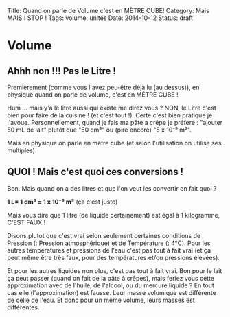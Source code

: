 Title: Quand on parle de Volume c'est en MÈTRE CUBE!
Category: Mais MAIS ! STOP !
Tags: volume, unités
Date: 2014-10-12
Status: draft

# Volume

## Ahhh non !!! Pas le Litre ! 

Premièrement (comme vous l'avez peu-être déjà lu (au dessus)), en physique quand on parle de volume, c'est en MÊTRE CUBE !

Hum ... mais y'a le litre aussi qui existe me direz vous ? NON, le Litre c'est bien pour faire de la cuisine ! (et c'est tout !). 
Certe c'est bien pratique je l'avoue. Personnellement, quand je fais ma pâte à crêpe je préfère : "ajouter 50 mL de lait" plutôt que "50 cm³" ou (pire encore) "5 x 10⁻⁵ m³". 

Mais en physique on parle en mêtre cube (et selon l'utilisation on utilise ses multiples). 

## QUOI ! Mais c'est quoi ces conversions !

Bon. Mais quand on a des litres et que l'on veut les convertir on fait quoi ?

**1 L= 1 dm³ = 1 x 10⁻³ m³** (ça c'est juste)

Mais vous dire que 1 litre (de liquide certainement) est égal à 1 kilogramme, C'EST FAUX !

Disons plutot que c'est vrai selon seulement certaines conditions de Pression (: Pression atmosphérique) et de Température (: 4°C). 
Pour les autres températures et pressions de l'eau c'est pas tout à fait vrai (et ça peut même être très faux, pour des températures et/ou pressions élevées). 

Et pour les autres liquides non plus, c'est pas tout à fait vrai. 
Bon pour le lait ça peut passer (quand on fait de la pâte à crêpes), 
mais feriez vous cette approximation avec de l'huile, de l'alcool, ou du mercure liquide ? En tout cas elle (l'approximation) est fausse. Leur masse volumique est différente de celle de l'eau. Et donc pour un même volume, leurs masses est différentes. 